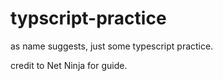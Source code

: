 # typscript-practice

as name suggests, just some typescript practice.

credit to Net Ninja for guide.
